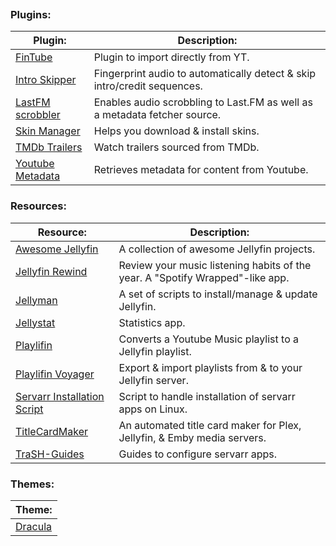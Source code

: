
```table-of-contents
```
### Plugins:
| Plugin:                                                                         | Description:                                                              |
| ------------------------------------------------------------------------------- | ------------------------------------------------------------------------- |
| [FinTube](https://github.com/AECX/FinTube)                                      | Plugin to import directly from YT.                                        |
| [Intro Skipper](https://github.com/intro-skipper/intro-skipper)                 | Fingerprint audio to automatically detect & skip intro/credit sequences.  |
| [LastFM scrobbler](https://github.com/jesseward/jellyfin-plugin-lastfm)         | Enables audio scrobbling to Last.FM as well as a metadata fetcher source. |
| [Skin Manager](https://github.com/danieladov/jellyfin-plugin-skin-manager)      | Helps you download & install skins.                                       |
| [TMDb Trailers](https://github.com/crobibero/jellyfin-plugin-tmdb-trailers)     | Watch trailers sourced from TMDb.                                         |
| [Youtube Metadata](https://github.com/ankenyr/jellyfin-youtube-metadata-plugin) | Retrieves metadata for content from Youtube.                              |
### Resources:
| Resource:                                                                   | Description:                                                                  |
| --------------------------------------------------------------------------- | ----------------------------------------------------------------------------- |
| [Awesome Jellyfin](https://github.com/awesome-jellyfin/awesome-jellyfin)    | A collection of awesome Jellyfin projects.                                    |
| [Jellyfin Rewind](https://github.com/Chaphasilor/jellyfin-rewind)           | Review your music listening habits of the year. A "Spotify Wrapped"-like app. |
| [Jellyman](https://github.com/smiley-mcsmiles/jellyman)                     | A set of scripts to install/manage & update Jellyfin.                         |
| [Jellystat](https://github.com/CyferShepard/Jellystat)                      | Statistics app.                                                               |
| [Playlifin](https://flathub.org/apps/net.krafting.Playlifin)                | Converts a Youtube Music playlist to a Jellyfin playlist.                     |
| [Playlifin Voyager](https://flathub.org/apps/net.krafting.PlaylifinVoyager) | Export & import playlists from & to your Jellyfin server.                     |
| [Servarr Installation Script](https://wiki.servarr.com/install-script)      | Script to handle installation of servarr apps on Linux.                       |
| [TitleCardMaker](https://github.com/CollinHeist/TitleCardMaker)             | An automated title card maker for Plex, Jellyfin, & Emby media servers.       |
| [TraSH-Guides](https://trash-guides.info/)                                  | Guides to configure servarr apps.                                             |
### Themes:
| Theme:                                                               |
| -------------------------------------------------------------------- |
| [Dracula](https://docs.theme-park.dev/themes/jellyfin/#installation) |
